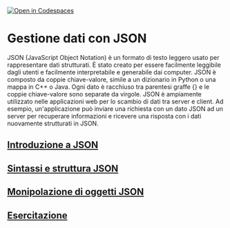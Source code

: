 [![Open in Codespaces](https://classroom.github.com/assets/launch-codespace-2972f46106e565e64193e422d61a12cf1da4916b45550586e14ef0a7c637dd04.svg)](https://classroom.github.com/open-in-codespaces?assignment_repo_id=17266199)
# Gestione dati con JSON

JSON (JavaScript Object Notation) è un formato di testo leggero usato per rappresentare dati strutturati. È stato creato per essere facilmente leggibile dagli utenti e facilmente interpretabile e generabile dai computer. JSON è composto da coppie chiave-valore, simile a un dizionario in Python o una mappa in C++ o Java. Ogni dato è racchiuso tra parentesi graffe {} e le coppie chiave-valore sono separate da virgole.
JSON è ampiamente utilizzato nelle applicazioni web per lo scambio di dati tra server e client. Ad esempio, un'applicazione può inviare una richiesta con un dato JSON ad un server per recuperare informazioni e ricevere una risposta con i dati nuovamente strutturati in JSON.

## [Introduzione a JSON](./_doc_/01_introduzione.md)

## [Sintassi e struttura JSON](./_doc_/02_sintassi_json.md)

## [Monipolazione di oggetti JSON](./_doc_/03_oggetti_json.md)

## [Esercitazione](./_doc_/06_esercitazione.md)
